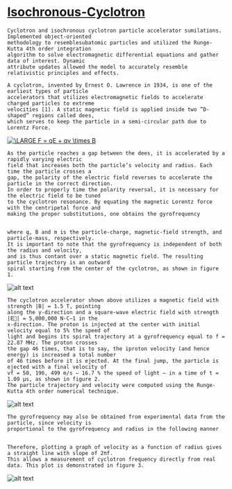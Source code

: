 # [Isochronous-Cyclotron](https://github.com/TonyAlarcon/Isochronous-Cyclotron/blob/master/Isochronous_cyclotron.py)

```
Cyclotron and isochronous cyclotron particle accelerator sumilations. Implemented object-oriented 
methodology to resemblesubatomic particles and utilized the Runge-Kutta 4th order integration 
algorithm to solve electromagnetic differential equations and gather data of interest. Dynamic 
attribute updates allowed the model to accurately resemble relativistic principles and effects. 
```


```
A cyclotron, invented by Ernest O. Lawrence in 1934, is one of the earliest types of particle 
accelerators that utilizes electromagnetic fields to accelerate charged particles to extreme 
velocities [1]. A static magnetic field is applied inside two ”D-shaped” regions called dees,
which serves to keep the particle in a semi-circular path due to Lorentz Force.
```
<a href="https://www.codecogs.com/eqnedit.php?latex=\LARGE&space;F&space;=&space;qE&space;&plus;&space;qv&space;\times&space;B" target="_blank"><img src="https://latex.codecogs.com/gif.latex?\LARGE&space;F&space;=&space;qE&space;&plus;&space;qv&space;\times&space;B" title="\LARGE F = qE + qv \times B" /></a>

```
As the particle reaches a gap between the dees, it is accelerated by a rapidly varying electric 
field that increases both the particle’s velocity and radius. Each time the particle crosses a 
gap, the polarity of the electric field reverses to accelerate the particle in the correct direction. 
In order to properly time the polarity reversal, it is necessary for the electric field to be tuned 
to the cyclotron resonance. By equating the magnetic Lorentz force with the centripetal force and 
making the proper substitutions, one obtains the gyrofrequency


where q, B and m is the particle-charge, magnetic-field strength, and particle-mass, respectively. 
It is important to note that the gyrofrequency is independent of both the radius and velocity, 
and is thus contant over a static magnetic field. The resulting particle trajectory is an outward
spiral starting from the center of the cyclotron, as shown in figure 1.
```
![alt text](https://github.com/TonyAlarcon/Isochronous-Cyclotron/blob/master/Particle_Trajec.png "Trajectory")

```
The cyclotron accelerator shown above utilizes a magnetic field with strength |B| = 1.5 T, pointing
along the y-direction and a square-wave electric field with strength |E⃗| = 5,000,000 N·C−1 in the
x-direction. The proton is injected at the center with initial velocity equal to 5% the speed of 
light and begins its spiral trajectory at a gyrofrequency equal to f = 22.87 MHz. The proton crosses 
the gap 46 times, that is to say, the iproton velocity (and hence energy) is increased a total number 
of 46 times before it is ejected. At the final jump, the particle is ejected with a final velocity of 
vf = 50, 196, 499 m/s — 16.7 % the speed of light — in a time of t = 1.09 μs, as shown in figure 2. 
The particle trajectory and velocity were computed using the Runge-Kutta 4th order numerical technique.
```

![alt text](https://github.com/TonyAlarcon/Isochronous-Cyclotron/blob/master/velocity_vs_time.png "Velocity vs Time")

```
The gyrofrequency may also be obtained from experimental data from the particle, since velocity is 
proportional to the gyrofrequency and radius in the following manner


Therefore, plotting a graph of velocity as a function of radius gives a straight line with slope of 2πf. 
This allows a measurement of cyclotron frequency directly from real data. This plot is demonstrated in figure 3.
```

![alt text](https://github.com/TonyAlarcon/Isochronous-Cyclotron/blob/master/veocity_vs_radius.png "Velocity vs. Rotation Radius")
